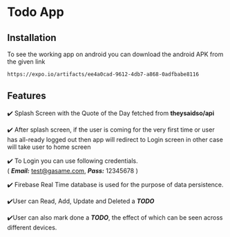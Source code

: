 # Todo App

## Installation

To see the working app on android you can download the android APK from the given link

```bash
https://expo.io/artifacts/ee4a0cad-9612-4db7-a868-0adfbabe8116
```

## Features

✔️ Splash Screen with the Quote of the Day fetched from **theysaidso/api**

✔️ After splash screen, if the user is coming for the very first time or user has all-ready logged out then app will redirect to Login screen in other case will take user to home screen

✔️ To Login you can use following credentials.\
( **_Email:_** test@gasame.com, **_Pass:_** 12345678 )

✔️ Firebase Real Time database is used for the purpose of data persistence.

✔️User can Read, Add, Update and Deleted a **_TODO_**

✔️User can also mark done a **_TODO_**, the effect of which can be seen across different devices.
